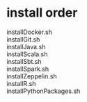 # install order
installDocker.sh  
installGit.sh  
installJava.sh  
installScala.sh  
installSbt.sh  
installSpark.sh  
installZeppelin.sh    
installR.sh  
installPythonPackages.sh  
